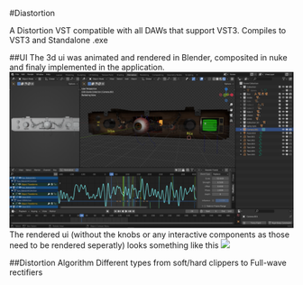 #Diastortion

A Distortion VST compatible with all DAWs that support VST3. Compiles to VST3 and Standalone .exe

##UI
The 3d ui was animated and rendered in Blender, composited in nuke and finaly implemented in the application.
<img src="imgs/BlenShowcase_00.PNG">
<br>
The rendered ui (without the knobs or any interactive components as those need to be rendered seperatly) looks something like this
<img src="imgs/render_00.gif">

##Distortion Algorithm
Different types from soft/hard clippers to Full-wave rectifiers